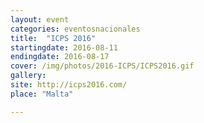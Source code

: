 ```yaml
---
layout: event
categories: eventosnacionales
title:  "ICPS 2016"
startingdate: 2016-08-11
endingdate: 2016-08-17
cover: /img/photos/2016-ICPS/ICPS2016.gif
gallery: 
site: http://icps2016.com/
place: "Malta"

---
```


